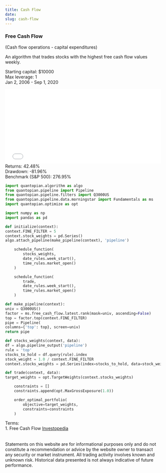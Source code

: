 ```yaml
---
title: Cash Flow
date:
slug: cash-flow
---
```


### Free Cash Flow

<div>
  <p>(Cash flow operations - capital expenditures)</p>
  <p class="mb4">
    An algorithm that trades stocks with the highest free cash flow values
    weekly.
  </p>
  <div class="clearfix">
    <p class="date mt0">
      Starting capital: $10000
      <br />
      Max leverage: 1<br />
      Jan 2, 2006 - Sep 1, 2020
    </p>
  </div>
  <div class="clearfix mb4a">
    <div class="relative ml0 xs-col xs-col-9">
      <div class="border-box pr2a">
        <iframe
          width="100%"
          height="240px"
          frameborder="0"
          scrolling="no"
          src="//plotly.com/~ayako0/108.embed?link=false&modebar=false&logo=false"
        ></iframe>
      </div>
    </div>
    <div class="relative ml0 xs-col xs-col-3 mt-s">
      <div class="border-box">
        <div class="flex bt pt1 pb3">
          <div class="notes">
            Returns: 42.48%
            <br />
            Drawdown: -81.96%
          </div>
          <div class="push pl1">
            <span class="lg" />
          </div>
        </div>
        <div class="flex bt pt1 pb3">
          <div class="notes">Benchmark (S&P 500): 276.95%</div>
          <div class="push pl1">
            <span class="lh" />
          </div>
        </div>
      </div>
    </div>
  </div>
  <div class="clearfix mb4">

```python
import quantopian.algorithm as algo
from quantopian.pipeline import Pipeline
from quantopian.pipeline.filters import Q3000US
from quantopian.pipeline.data.morningstar import Fundamentals as ms
import quantopian.optimize as opt

import numpy as np
import pandas as pd

def initialize(context):
context.FINE_FILTER = 5
context.stock_weights = pd.Series()
algo.attach_pipeline(make_pipeline(context), 'pipeline')

    schedule_function(
        stocks_weights,
        date_rules.week_start(),
        time_rules.market_open()
    )

    schedule_function(
        trade,
        date_rules.week_start(),
        time_rules.market_open()
    )

def make_pipeline(context):
univ = Q3000US()
factor = ms.free_cash_flow.latest.rank(mask=univ, ascending=False)
top = factor.top(context.FINE_FILTER)
pipe = Pipeline(
columns={'top': top}, screen=univ)
return pipe

def stocks_weights(context, data):
df = algo.pipeline_output('pipeline')
rule = 'top'
stocks_to_hold = df.query(rule).index
stock_weight = 1.0 / context.FINE_FILTER
context.stocks_weights = pd.Series(index=stocks_to_hold, data=stock_weight)

def trade(context, data):
target_weights = opt.TargetWeights(context.stocks_weights)

    constraints = []
    constraints.append(opt.MaxGrossExposure(1.0))

    order_optimal_portfolio(
        objective=target_weights,
        constraints=constraints
    )

```

  </div>
  <div class="clearfix mb4">
    <div class="md-col-8">
      <div class="footnotes">
        Terms:
        <br />
        1. Free Cash Flow
        <a href="https://www.investopedia.com/terms/f/freecashflow.asp">
          Investopedia
        </a>
        <br />
        <br />
        <br />
        Statements on this website are for informational purposes only and do
        not constitute a recommendation or advice by the website owner to
        transact any security or market instrument. All trading activity
        involves known and unknown risk. Historical data presented is not always
        indicative of future performance.
      </div>
    </div>
  </div>
</div>
